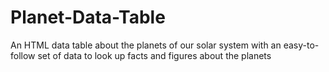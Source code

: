 # Planet-Data-Table
An HTML data table
about the planets of our solar system with an easy-to-follow set of data to look up facts and figures about the planets
